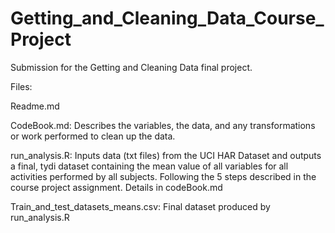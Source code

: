# Getting_and_Cleaning_Data_Course_Project
Submission for the Getting and Cleaning Data final project.

Files:

Readme.md

CodeBook.md: Describes the variables, the data, and any transformations or work performed to clean up the data.

run_analysis.R: Inputs data (txt files) from the UCI HAR Dataset and outputs a final, tydi dataset containing the mean value of all variables for all activities performed by all subjects. Following the 5 steps described in the course project assignment. Details in codeBook.md

Train_and_test_datasets_means.csv: Final dataset produced by run_analysis.R
